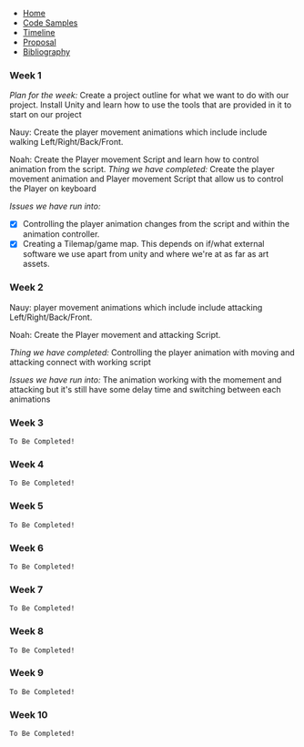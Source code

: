 - [Home](/README.md)
- [Code Samples](/codesamples.md)
- [Timeline](/timeline.md)
- [Proposal](/proposal.md)
- [Bibliography](/bibliography.md)



### Week 1

  *Plan for the week:*
  Create a project outline for what we want to do with our project. Install Unity and learn how to use the tools that are    provided in it to start on our project

  Nauy: Create the player movement animations which include include walking Left/Right/Back/Front.

  Noah: Create the Player movement Script and learn how to control animation from the script. 
  *Thing we have completed:*
  Create the player movement animation and Player movement Script that allow us to control the Player on keyboard
  
  *Issues we have run into:*
  - [x] Controlling the player animation changes from the script and within the animation controller. 
  - [x] Creating a Tilemap/game map. This depends on if/what external software we use apart from unity and where we're at as far as art assets.  

### Week 2
  Nauy: player movement animations which include include attacking Left/Right/Back/Front.

  Noah: Create the Player movement  and attacking Script.
  
  *Thing we have completed:*
  Controlling the player animation with moving and attacking connect with working script
  
  *Issues we have run into:*
  The animation working with the momement and attacking  but it's still have some delay time and switching between each animations
  
### Week 3
    To Be Completed!

### Week 4
    To Be Completed!

### Week 5
    To Be Completed!

### Week 6
    To Be Completed!

### Week 7
    To Be Completed!

### Week 8
    To Be Completed!

### Week 9
    To Be Completed!

### Week 10
    To Be Completed!
